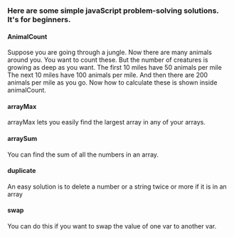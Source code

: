 ### Here are some simple javaScript problem-solving solutions. It's for beginners.

#### AnimalCount
<p>Suppose you are going through a jungle. Now there are many animals around you. You want to count these. But the number of creatures is growing as deep as you want. The first 10 miles have 50 animals per mile The next 10 miles have 100 animals per mile. And then there are 200 animals per mile as you go. Now how to calculate these is shown inside animalCount.</p>

#### arrayMax
<p>arrayMax lets you easily find the largest array in any of your arrays.</p>

#### arraySum
<p>You can find the sum of all the numbers in an array.</p>

#### duplicate
<p>An easy solution is to delete a number or a string twice or more if it is in an array</p>

#### swap
<p>You can do this if you want to swap the value of one var to another var.</p>
